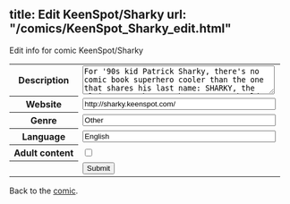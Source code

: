title: Edit KeenSpot/Sharky
url: "/comics/KeenSpot_Sharky_edit.html"
---
Edit info for comic KeenSpot/Sharky

<form name="comic" action="http://gaepostmail.appspot.com/comic/" method="post">
<table class="comicinfo">
<tr>
<th>Description</th><td><textarea name="description" cols="40" rows="3">For '90s kid Patrick Sharky, there's no comic book superhero cooler than the one that shares his last name: SHARKY, the ultimate tough guy. They say you should never meet your heroes... but Patrick may not have a choice in the matter!</textarea></td>
</tr>
<tr>
<th>Website</th><td><input type="text" name="url" value="http://sharky.keenspot.com/" size="40"/></td>
</tr>
<tr>
<th>Genre</th><td><input type="text" name="genre" value="Other" size="40"/></td>
</tr>
<tr>
<th>Language</th><td><input type="text" name="language" value="English" size="40"/></td>
</tr>
<tr>
<th>Adult content</th><td><input type="checkbox" name="adult" value="adult" /></td>
</tr>
<tr>
<th></th><td>
<input type="hidden" name="comic" value="KeenSpot_Sharky" />
<input type="submit" name="submit" value="Submit" />
</td>
</tr>
</table>
</form>

Back to the [comic](KeenSpot_Sharky.html).

